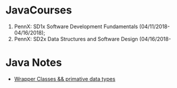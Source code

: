 # JavaCourses
1. PennX: SD1x Software Development Fundamentals (04/11/2018-04/16/2018);
2. PennX: SD2x Data Structures and Software Design (04/16/2018-
# Java Notes
- [Wrapper Classes && primative data types](https://www.geeksforgeeks.org/wrapper-classes-java/)
